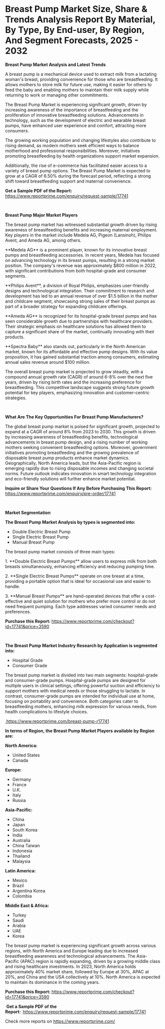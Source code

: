 <p><h1>Breast Pump Market Size, Share & Trends Analysis Report By Material, By Type, By End-user, By Region, And Segment Forecasts, 2025 - 2032</h1></p><p><strong>Breast Pump Market Analysis and Latest Trends</strong></p>
<p><p>A breast pump is a mechanical device used to extract milk from a lactating woman's breast, providing convenience for those who are breastfeeding. It allows mothers to store milk for future use, making it easier for others to feed the baby and enabling mothers to maintain their milk supply while returning to work or managing other commitments.</p><p>The Breast Pump Market is experiencing significant growth, driven by increasing awareness of the importance of breastfeeding and the proliferation of innovative breastfeeding solutions. Advancements in technology, such as the development of electric and wearable breast pumps, have enhanced user experience and comfort, attracting more consumers. </p><p>The growing working population and changing lifestyles also contribute to rising demand, as modern mothers seek efficient ways to balance motherhood and professional responsibilities. Moreover, initiatives promoting breastfeeding by health organizations support market expansion. </p><p>Additionally, the rise of e-commerce has facilitated easier access to a variety of breast pump options. The Breast Pump Market is expected to grow at a CAGR of 6.50% during the forecast period, reflecting a strong shift toward breastfeeding support and maternal convenience.</p></p>
<p><strong>Get a Sample PDF of the Report:&nbsp;</strong> <a href="https://www.reportprime.com/enquiry/request-sample/17741?utm_campaign=3275&utm_medium=2&utm_source=Github&utm_content=ia&utm_term=18032025&utm_id=breast-pump">https://www.reportprime.com/enquiry/request-sample/17741</a></p>
<p>&nbsp;</p>
<p><strong>Breast Pump Major Market Players</strong></p>
<p><p>The breast pump market has witnessed substantial growth driven by rising awareness of breastfeeding benefits and increasing maternal employment. Key players in the market include Medela AG, Pigeon (Lansinoh), Philips Avent, and Ameda AG, among others. </p><p>**Medela AG** is a prominent player, known for its innovative breast pumps and breastfeeding accessories. In recent years, Medela has focused on advancing technology in its breast pumps, resulting in a strong market position. The company's revenue was approximately $800 million in 2022, with significant contributions from both hospital-grade and consumer segments. </p><p>**Philips Avent**, a division of Royal Philips, emphasizes user-friendly designs and technological integration. Their commitment to research and development has led to an annual revenue of over $1.5 billion in the mother and childcare segment, showcasing strong sales of their breast pumps as part of a broader strategy for expanding childcare offerings.</p><p>**Ameda AG** is recognized for its hospital-grade breast pumps and has seen considerable growth due to partnerships with healthcare providers. Their strategic emphasis on healthcare solutions has allowed them to capture a significant share of the market, continually innovating with their products.</p><p>**Spectra Baby** also stands out, particularly in the North American market, known for its affordable and effective pump designs. With its value proposition, it has gained substantial traction among consumers, estimating annual sales revenue around $100 million.</p><p>The overall breast pump market is projected to grow steadily, with a compound annual growth rate (CAGR) of around 6-8% over the next five years, driven by rising birth rates and the increasing preference for breastfeeding. This competitive landscape suggests strong future growth potential for key players, emphasizing innovation and customer-centric strategies.</p></p>
<p>&nbsp;</p>
<p><strong>What Are The Key Opportunities For Breast Pump Manufacturers?</strong></p>
<p><p>The global breast pump market is poised for significant growth, projected to expand at a CAGR of around 8% from 2023 to 2030. This growth is driven by increasing awareness of breastfeeding benefits, technological advancements in breast pump design, and a rising number of working mothers seeking convenient breastfeeding options. Moreover, government initiatives promoting breastfeeding and the growing prevalence of disposable breast pump products enhance market dynamics. Geographically, North America leads, but the Asia-Pacific region is emerging rapidly due to rising disposable incomes and changing societal norms. Future outlook indicates innovation in smart technology integration and eco-friendly solutions will further enhance market potential.</p></p>
<p><strong>Inquire or Share Your Questions If Any Before Purchasing This Report:</strong> <a href="https://www.reportprime.com/enquiry/pre-order/17741?utm_campaign=3275&utm_medium=2&utm_source=Github&utm_content=ia&utm_term=18032025&utm_id=breast-pump">https://www.reportprime.com/enquiry/pre-order/17741</a></p>
<p>&nbsp;</p>
<p><strong>Market Segmentation</strong></p>
<p><strong>The Breast Pump Market Analysis by types is segmented into:</strong></p>
<p><ul><li>Double Electric Breast Pump</li><li>Single Electric Breast Pump</li><li>Manual Breast Pump</li></ul></p>
<p><p>The breast pump market consists of three main types: </p><p>1. **Double Electric Breast Pumps** allow users to express milk from both breasts simultaneously, enhancing efficiency and reducing pumping time. </p><p>2. **Single Electric Breast Pumps** operate on one breast at a time, providing a portable option that is ideal for occasional use and easier to handle.</p><p>3. **Manual Breast Pumps** are hand-operated devices that offer a cost-effective and quiet solution for mothers who prefer more control or do not need frequent pumping. Each type addresses varied consumer needs and preferences.</p></p>
<p><strong>Purchase this Report:&nbsp;</strong><a href="https://www.reportprime.com/checkout?id=17741&price=3590&utm_campaign=3275&utm_medium=2&utm_source=Github&utm_content=ia&utm_term=18032025&utm_id=breast-pump">https://www.reportprime.com/checkout?id=17741&price=3590</a></p>
<p>&nbsp;</p>
<p><strong>The Breast Pump Market Industry Research by Application is segmented into:</strong></p>
<p><ul><li>Hospital Grade</li><li>Consumer Grade</li></ul></p>
<p><p>The breast pump market is divided into two main segments: hospital-grade and consumer-grade pumps. Hospital-grade pumps are designed for multiple users in clinical settings, offering powerful suction and efficiency to support mothers with medical needs or those struggling to lactate. In contrast, consumer-grade pumps are intended for individual use at home, focusing on portability and convenience. Both categories cater to breastfeeding mothers, enhancing milk expression for various needs, from health complications to lifestyle choices.</p></p>
<p><a href="https://www.reportprime.com/breast-pump-r17741?utm_campaign=3275&utm_medium=2&utm_source=Github&utm_content=ia&utm_term=18032025&utm_id=breast-pump">&nbsp;https://www.reportprime.com/breast-pump-r17741</a></p>
<p><strong>In terms of Region, the Breast Pump Market Players available by Region are:</strong></p>
<p>
    <p> <strong> North America: </strong>
        <ul>
            <li>United States</li>
            <li>Canada</li>
        </ul>
        </p> 
    <p> <strong> Europe: </strong>
        <ul>
            <li>Germany</li>
            <li>France</li>
            <li>U.K.</li>
            <li>Italy</li>
            <li>Russia</li>
        </ul>
        </p> 
    <p> <strong> Asia-Pacific: </strong>
        <ul>
            <li>China</li>
            <li>Japan</li>
            <li>South Korea</li>
            <li>India</li>
            <li>Australia</li>
            <li>China Taiwan</li>
            <li>Indonesia</li>
            <li>Thailand</li>
            <li>Malaysia</li>
        </ul>
        </p> 
    <p> <strong> Latin America: </strong>
        <ul>
            <li>Mexico</li>
            <li>Brazil</li>
            <li>Argentina Korea</li>
            <li>Colombia</li>
        </ul>
        </p> 
    <p> <strong> Middle East & Africa: </strong>
        <ul>
            <li>Turkey</li>
            <li>Saudi</li>
            <li>Arabia</li>
            <li>UAE</li>
            <li>Korea</li>
        </ul>
    </p>
    </p>
<p><p>The breast pump market is experiencing significant growth across various regions, with North America and Europe leading due to increased breastfeeding awareness and technological advancements. The Asia-Pacific (APAC) region is rapidly expanding, driven by a growing middle class and rising healthcare investments. In 2023, North America holds approximately 40% market share, followed by Europe at 30%, APAC at 20%, and China and the USA collectively at 10%. North America is expected to maintain its dominance in the coming years.</p></p>
<p><strong>Purchase this Report: </strong><a href="https://www.reportprime.com/checkout?id=17741&price=3590&utm_campaign=3275&utm_medium=2&utm_source=Github&utm_content=ia&utm_term=18032025&utm_id=breast-pump">https://www.reportprime.com/checkout?id=17741&price=3590</a></p>
<p>&nbsp;<strong>Get a Sample PDF of the Report:&nbsp;&nbsp;</strong><a href="https://www.reportprime.com/enquiry/request-sample/17741?utm_campaign=3275&utm_medium=2&utm_source=Github&utm_content=ia&utm_term=18032025&utm_id=breast-pump">https://www.reportprime.com/enquiry/request-sample/17741</a></p>
<p><strong></strong></p>
<p>Check more reports on <a href="https://www.reportprime.com/?utm_campaign=3275&utm_medium=2&utm_source=Github&utm_content=ia&utm_term=18032025&utm_id=breast-pump">https://www.reportprime.com/</a></p>